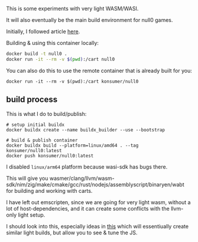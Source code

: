 This is some experiments with very light WASM/WASI.

It will also eventually be the main build environment for null0 games.

Initially, I followed article [here](https://depth-first.com/articles/2019/10/16/compiling-c-to-webassembly-and-running-it-without-emscripten/).

Building & using this container locally:

```sh
docker build -t null0 .
docker run -it --rm -v $(pwd):/cart null0
```

You can also do this to use the remote container that is already built for you:

```
docker run -it --rm -v $(pwd):/cart konsumer/null0
```

## build process

This is what I do to build/publish:

```
# setup initial buildx
docker buildx create --name buildx_builder --use --bootstrap

# build & publish container
docker buildx build --platform=linux/amd64 . --tag konsumer/null0:latest
docker push konsumer/null0:latest
```

I disabled `linux/arm64` platform because wasi-sdk has bugs there.

This will give you wasmer/clang/llvm/wasm-sdk/nim/zig/make/cmake/gcc/rust/nodejs/assemblyscript/binaryen/wabt for building and working with carts.

I have left out emscripten, since we are going for very light wasm, without a lot of host-dependencies, and it can create some conflicts with the llvm-only light setup.

I should look into this, especially ideas in [this](https://github.com/emscripten-core/emscripten/wiki/WebAssembly-Standalone) which will essentiually create similar light builds, but allow you to see & tune the JS.
